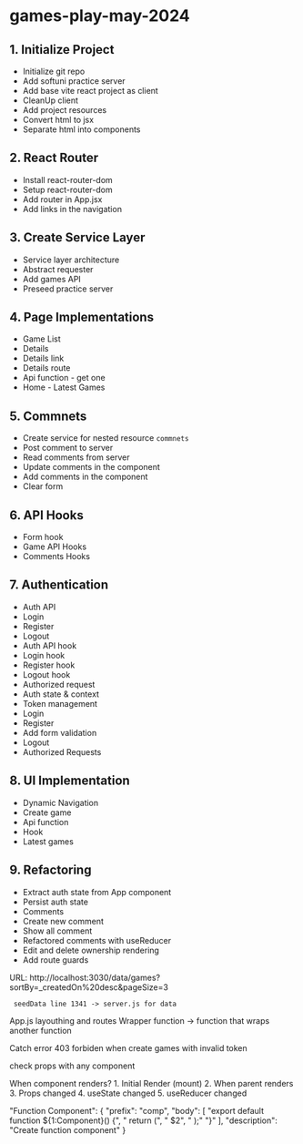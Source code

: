 # games-play-may-2024

## 1. Initialize Project
 * Initialize git repo
 * Add softuni practice server
 * Add base vite react project as client
 * CleanUp client
 * Add project resources
 * Convert html to jsx
 * Separate html into components
## 2. React Router
 * Install react-router-dom
 * Setup react-router-dom
 * Add router in App.jsx
 * Add links in the navigation
## 3. Create Service Layer
 * Service layer architecture
 * Abstract requester
 * Add games API
 * Preseed practice server
## 4. Page Implementations
 * Game List
 * Details
  * Details link
  * Details route
  * Api function - get one
 * Home - Latest Games
## 5. Commnets
 * Create service for nested resource `commnets`
 * Post comment to server
 * Read comments from server
 * Update comments in the component
 * Add comments in the component
 * Clear form
## 6. API Hooks
 * Form hook
 * Game API Hooks
 * Comments Hooks
## 7. Authentication
 * Auth API
  * Login
  * Register
  * Logout
 * Auth API hook
  * Login hook
  * Register hook
  * Logout hook
  * Authorized request
 * Auth state & context
 * Token management
 * Login
 * Register
  * Add form validation
 * Logout
 * Authorized Requests
## 8. UI Implementation
 * Dynamic Navigation
 * Create game
  * Api function
  * Hook
 * Latest games 
 ## 9. Refactoring
  * Extract auth state from App component
  * Persist auth state
  * Comments
   * Create new comment
   * Show all comment
 * Refactored comments with useReducer
 * Edit and delete ownership rendering
 * Add route guards
 
 URL:
     http://localhost:3030/data/games?sortBy=_createdOn%20desc&pageSize=3

     seedData line 1341 -> server.js for data

App.js layouthing and routes
Wrapper function -> function that wraps another function

Catch error 403 forbiden when create games with invalid token

check props with any component

When component renders?
    1. Initial Render (mount)
    2. When parent renders
    3. Props changed
    4. useState changed
    5. useReducer changed

"Function Component": {
		"prefix": "comp",
		"body": [
			"export default function ${1:Component}() {",
			"	return (",
			"		$2",
			"	);"
			"}"
		],
		"description": "Create function component"
	}